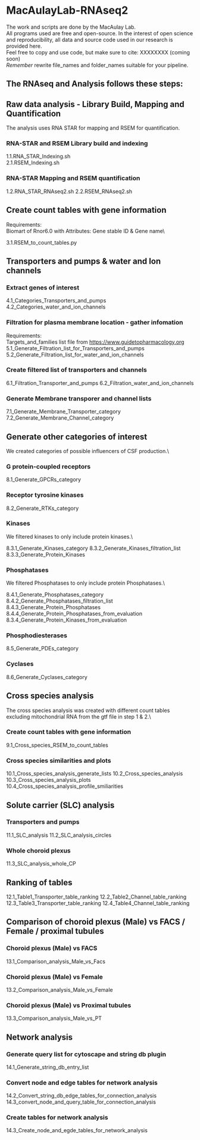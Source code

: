 # MacAulayLab-RNAseq2

The work and scripts are done by the MacAulay Lab.\
All programs used are free and open-source.
In the interest of open science and reproducibility, all data and source code used in our research is provided here.\
Feel free to copy and use code, but make sure to cite: XXXXXXXX (coming soon)\
*Remember* rewrite file_names and folder_names suitable for your pipeline.

## The RNAseq and Analysis follows these steps:
## Raw data analysis - Library Build, Mapping and Quantification ##
The analysis uses RNA STAR for mapping and RSEM for quantification.
### RNA-STAR and RSEM Library build and indexing ###

1.1.RNA_STAR_Indexing.sh\
2.1.RSEM_Indexing.sh

### RNA-STAR Mapping and RSEM quantification ###

1.2.RNA_STAR_RNAseq2.sh
2.2.RSEM_RNAseq2.sh

## Create count tables with gene information ##
Requirements:\
Biomart of Rnor6.0 with Attributes: Gene stable ID & Gene name\

3.1.RSEM_to_count_tables.py

## Transporters and pumps & water and Ion channels ##

### Extract genes of interest ###

4.1_Categories_Transporters_and_pumps
4.2_Categories_water_and_ion_channels

### Filtration for plasma membrane location - gather infomation ###
Requirements:\
Targets_and_families list file from https://www.guidetopharmacology.org \
5.1_Generate_Filtration_list_for_Transporters_and_pumps
5.2_Generate_Filtration_list_for_water_and_ion_channels

### Create filtered list of transporters and channels ###

6.1_Filtration_Transporter_and_pumps
6.2_Filtration_water_and_ion_channels

### Generate Membrane transporer and channel lists ###

7.1_Generate_Membrane_Transporter_category
7.2_Generate_Membrane_Channel_category

## Generate other categories of interest ##
We created categories of possible influencers of CSF production.\

### G protein-coupled receptors ###

8.1_Generate_GPCRs_category

### Receptor tyrosine kinases ###

8.2_Generate_RTKs_category

### Kinases ###
We filtered kinases to only include protein kinases.\

8.3.1_Generate_Kinases_category
8.3.2_Generate_Kinases_filtration_list
8.3.3_Generate_Protein_Kinases

### Phosphatases ###
We filtered Phosphatases to only include protein Phosphatases.\

8.4.1_Generate_Phosphatases_category
8.4.2_Generate_Phosphatases_filtration_list
8.4.3_Generate_Protein_Phosphatases
8.4.4_Generate_Protein_Phosphatases_from_evaluation
8.3.4_Generate_Protein_Kinases_from_evaluation

### Phosphodiesterases ###

8.5_Generate_PDEs_category

### Cyclases ###

8.6_Generate_Cyclases_category

## Cross species analysis ##
The cross species analysis was created with different count tables excluding mitochondrial RNA from the gtf file in step 1 & 2.\

### Create count tables with gene information ###

9.1_Cross_species_RSEM_to_count_tables

### Cross species similarities and plots ###

10.1_Cross_species_analysis_generate_lists
10.2_Cross_species_analysis
10.3_Cross_species_analysis_plots
10.4_Cross_species_analysis_profile_smiliarities

## Solute carrier (SLC) analysis ##
### Transporters and pumps ###
11.1_SLC_analysis
11.2_SLC_analysis_circles
### Whole choroid plexus ###
11.3_SLC_analysis_whole_CP

## Ranking of tables ##
12.1_Table1_Transporter_table_ranking
12.2_Table2_Channel_table_ranking
12.3_Table3_Transporter_table_ranking
12.4_Table4_Channel_table_ranking

## Comparison of choroid plexus (Male) vs FACS / Female / proximal tubules ##
### Choroid plexus (Male) vs FACS ###
13.1_Comparison_analysis_Male_vs_Facs
### Choroid plexus (Male) vs Female ###
13.2_Comparison_analysis_Male_vs_Female
### Choroid plexus (Male) vs Proximal tubules ###
13.3_Comparison_analysis_Male_vs_PT

## Network analysis ##
### Generate query list for cytoscape and string db plugin ###
14.1_Generate_string_db_entry_list
### Convert node and edge tables for network analysis ###
14.2_Convert_string_db_edge_tables_for_connection_analysis
14.3_convert_node_and_query_table_for_connection_analysis
### Create tables for network analysis ###
14.3_Create_node_and_egde_tables_for_network_analysis
